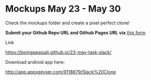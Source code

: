 # Mockups May 23 - May 30

Check the mockups folder and create a pixel perfect clone! 

**Submit your Github Repo URL and Github Pages URL via**  [this form](https://forms.gle/hpnwWht8xTLjqHnH8)


Link

https://beingawaisali.github.io/23-may-task-slack/

Download android app here:

http://app.appsgeyser.com/9118879/Slack%20Clone
